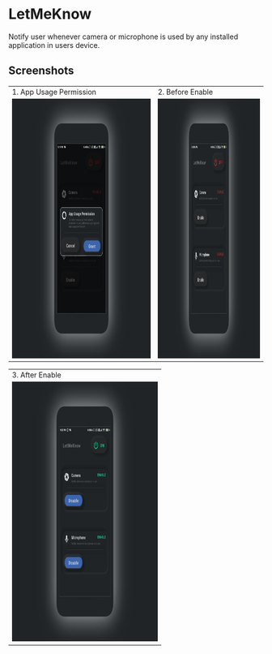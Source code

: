 # LetMeKnow
Notify user whenever camera or microphone is used by any installed application in users device.

## Screenshots

<table>
  <tr>
    <td>1. App Usage Permission</td>
    <td>2. Before Enable</td>
  </tr>
  <tr>
    <td><img src="https://github.com/romithgiri/LetMeKnow/blob/main/screenshots/1.png" width="400" height="512"/></td>
    <td><img src="https://github.com/romithgiri/LetMeKnow/blob/main/screenshots/2.png" width="300" height="512"/></td>
  </tr>
</table>

<table>
  <tr>
    <td>3. After Enable</td>
  </tr>
  <tr>
    <td><img src="https://github.com/romithgiri/LetMeKnow/blob/main/screenshots/3.png" width="288" height="512"/></td>
  </tr>
 </table>